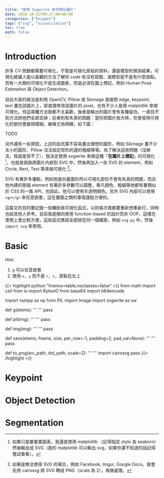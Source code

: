 ```yaml
---
title: "使用 Svgwrite 來可視化圖片"
date: 2018-10-21T00:27:00+08:00
categories: ["Snippet"]
tags: ["svg", "visualization"]
toc: true
math: false
---
```


# Introduction

許多 CV 問題都需要可視化，不管是可視化原始的資料，還是模型的預測結果，可視化總讓人能以直觀的方法了解你 code 有沒有寫錯，或模型是不是有什麼弱點。而有一大類的可視化不是生成圖表，而是必須在圖上標記，例如 Human Pose Estimation 與 Object Detection。

目前大家的做法是利用 OpenCV, Pillow 或 Skimage 直接把 edge, keypoint, text 畫在該圖片上，即直接修改該圖片的 pixel。也有不少人是用 matplotlib 來做可視化。但這兩種方法我都不太喜歡，後者是輸出的圖片會有各種留白，一直找不到方法把他們全部去掉；前者則有失真的問題：當你把圖片放大時，你會發現可視化的部份會變得模糊，線條尤為明顯，如下圖：

TODO

另外還有一些原因，上述的函式庫不容易畫出理想的圖形，例如 Skimage 畫不少太小的圓形、Pillow 沒法指定矩形的邊的粗細等等。為了解決這些問題（沒辦法，我就是受不了），我決定使用 svgwrite 來做這種「**在圖片上標記**」的可視化 [^1]，也就是說我將圖片內嵌到 SVG 中，然後再加入一些 SVG 的 element，例如 Circle, Rect, Text 等來做可視化 [^2]。

SVG 有著許多優點，例如他是向量圖形所以可視化部份不會有失真的問題，而且他內建的那個 element 有著許多參數可以調整，舉凡顏色、粗細等他都有著類似於 CSS 的一致 API，也因此，他可以使用半透明顏色。另外 SVG 內部可以使用 `<g></g>` 來任意嵌套，這在疊圖之類的事情還挺方便的。

這篇文的目的要記錄一些輔助我可視化函式，以防每次我都要重新想重新打，同時也給其他人參考。目前我是傾向使用 function-based 的設計而非 OOP，這樣在使用上會比較方便，這些函式應該全部放在同一個檔案，例如 `svg.py` 中，然後 `import svg` 來使用。

# Basic

Hint:

1. `g` 可以任意嵌套
2. 使用 `x, y` 而不是 `r, c`，原點在左上

{{< highlight python "linenos=table,noclasses=false" >}}
from math import ceil
from io import BytesIO
from base64 import b64encode

import numpy as np
from PIL import Image
import svgwrite as sw

def g(elems):
    '''
    '''
    pass

def pil(img):
    '''
    '''
    pass

def img(img):
    '''
    '''
    pass

def save(elems, fname, size, per_row=-1, padding=2, pad_val=None):
    '''
    '''
    pass

def to_png(src_path, dst_path, scale=2):
    '''
    '''
    import cairosvg
    pass
{{< /highlight >}}


# Keypoint

# Object Detection

# Segmentation


[^1]: 如果只是要畫畫圖表，我還是使用 matplotlib （記得指定 style 為 seaborn）然後輸出成 SVG（是的 matplotlib 可以輸出 svg，如果你還不知道的話記得嘗試看看）。
[^2]: 如果是無法使用 SVG 的場合，例如 Facebook, Imgur, Google Docs，我會先用 cairosvg 將 SVG 轉成 PNG（scale 為 2），再做處理。
